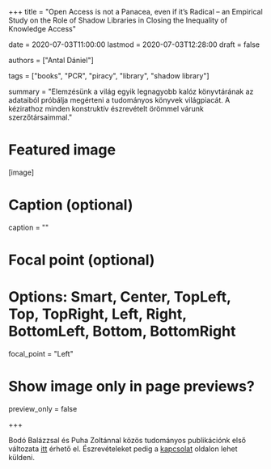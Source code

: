 +++
title = "Open Access is not a Panacea, even if it’s Radical – an Empirical Study on the Role of Shadow Libraries in Closing the Inequality of Knowledge Access"

date = 2020-07-03T11:00:00
lastmod = 2020-07-03T12:28:00
draft = false

authors = ["Antal Dániel"]

tags = ["books", "PCR", "piracy", "library", "shadow library"]

summary = "Elemzésünk a világ egyik legnagyobb kalóz könyvtárának az adataiból próbálja megérteni a tudományos könyvek világpiacát. A kézirathoz minden konstruktív észrevételt örömmel várunk szerzőtársaimmal."

# Featured image
[image]
  # Caption (optional)
  caption = ""

  # Focal point (optional)
  # Options: Smart, Center, TopLeft, Top, TopRight, Left, Right, BottomLeft, Bottom, BottomRight
  focal_point = "Left"

  # Show image only in page previews?
  preview_only = false

+++

Bodó Balázzsal és Puha Zoltánnal közös tudományos publikációnk első változata [itt](https://danielantal.eu/publication/shadow_libraries_2020/) érhető el.  Észrevételeket pedig a [kapcsolat](#contact) oldalon lehet küldeni.